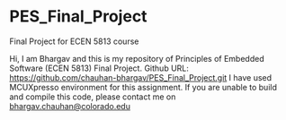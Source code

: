 # PES_Final_Project
Final Project for ECEN 5813 course

Hi, I am Bhargav and this is my repository of Principles of Embedded Software (ECEN 5813) Final Project.
Github URL: https://github.com/chauhan-bhargav/PES_Final_Project.git
I have used MCUXpresso environment for this assignment. 
If you are unable to build and compile this code, please contact me on bhargav.chauhan@colorado.edu
